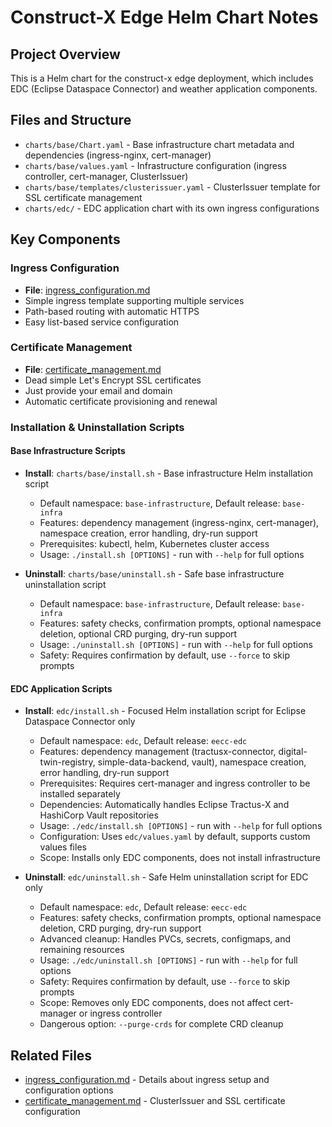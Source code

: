 # Construct-X Edge Helm Chart Notes

## Project Overview
This is a Helm chart for the construct-x edge deployment, which includes EDC (Eclipse Dataspace Connector) and weather application components.

## Files and Structure
- `charts/base/Chart.yaml` - Base infrastructure chart metadata and dependencies (ingress-nginx, cert-manager)
- `charts/base/values.yaml` - Infrastructure configuration (ingress controller, cert-manager, ClusterIssuer)
- `charts/base/templates/clusterissuer.yaml` - ClusterIssuer template for SSL certificate management
- `charts/edc/` - EDC application chart with its own ingress configurations

## Key Components

### Ingress Configuration
- **File**: [ingress_configuration.md](ingress_configuration.md)
- Simple ingress template supporting multiple services
- Path-based routing with automatic HTTPS
- Easy list-based service configuration

### Certificate Management
- **File**: [certificate_management.md](certificate_management.md)
- Dead simple Let's Encrypt SSL certificates
- Just provide your email and domain
- Automatic certificate provisioning and renewal

### Installation & Uninstallation Scripts

#### Base Infrastructure Scripts
- **Install**: `charts/base/install.sh` - Base infrastructure Helm installation script
  - Default namespace: `base-infrastructure`, Default release: `base-infra`
  - Features: dependency management (ingress-nginx, cert-manager), namespace creation, error handling, dry-run support
  - Prerequisites: kubectl, helm, Kubernetes cluster access
  - Usage: `./install.sh [OPTIONS]` - run with `--help` for full options

- **Uninstall**: `charts/base/uninstall.sh` - Safe base infrastructure uninstallation script
  - Default namespace: `base-infrastructure`, Default release: `base-infra`
  - Features: safety checks, confirmation prompts, optional namespace deletion, optional CRD purging, dry-run support
  - Usage: `./uninstall.sh [OPTIONS]` - run with `--help` for full options
  - Safety: Requires confirmation by default, use `--force` to skip prompts

#### EDC Application Scripts
- **Install**: `edc/install.sh` - Focused Helm installation script for Eclipse Dataspace Connector only
  - Default namespace: `edc`, Default release: `eecc-edc`
  - Features: dependency management (tractusx-connector, digital-twin-registry, simple-data-backend, vault), namespace creation, error handling, dry-run support
  - Prerequisites: Requires cert-manager and ingress controller to be installed separately
  - Dependencies: Automatically handles Eclipse Tractus-X and HashiCorp Vault repositories
  - Usage: `./edc/install.sh [OPTIONS]` - run with `--help` for full options
  - Configuration: Uses `edc/values.yaml` by default, supports custom values files
  - Scope: Installs only EDC components, does not install infrastructure

- **Uninstall**: `edc/uninstall.sh` - Safe Helm uninstallation script for EDC only
  - Default namespace: `edc`, Default release: `eecc-edc`
  - Features: safety checks, confirmation prompts, optional namespace deletion, CRD purging, dry-run support
  - Advanced cleanup: Handles PVCs, secrets, configmaps, and remaining resources
  - Usage: `./edc/uninstall.sh [OPTIONS]` - run with `--help` for full options
  - Safety: Requires confirmation by default, use `--force` to skip prompts
  - Scope: Removes only EDC components, does not affect cert-manager or ingress controller
  - Dangerous option: `--purge-crds` for complete CRD cleanup

## Related Files
- [ingress_configuration.md](ingress_configuration.md) - Details about ingress setup and configuration options
- [certificate_management.md](certificate_management.md) - ClusterIssuer and SSL certificate configuration
